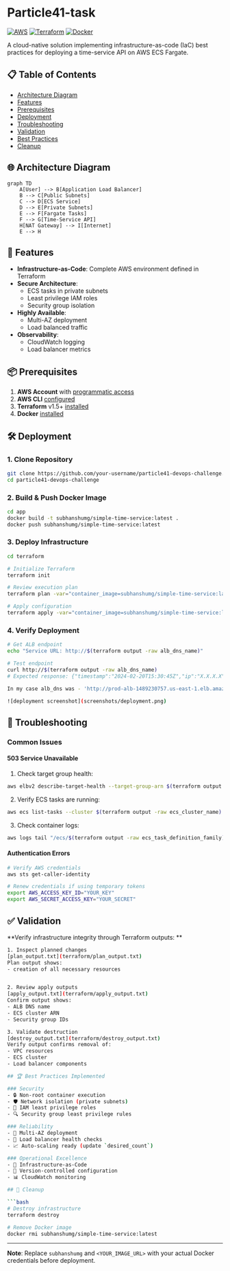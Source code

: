 # Particle41-task

[![AWS](https://img.shields.io/badge/AWS-%23FF9900.svg?style=for-the-badge&logo=amazon-aws&logoColor=white)](https://aws.amazon.com)
[![Terraform](https://img.shields.io/badge/terraform-%235835CC.svg?style=for-the-badge&logo=terraform&logoColor=white)](https://www.terraform.io/)
[![Docker](https://img.shields.io/badge/docker-%230db7ed.svg?style=for-the-badge&logo=docker&logoColor=white)](https://www.docker.com/)

A cloud-native solution implementing infrastructure-as-code (IaC) best practices for deploying a time-service API on AWS ECS Fargate.

## 📋 Table of Contents
- [Architecture Diagram](#-architecture-diagram)
- [Features](#-features)
- [Prerequisites](#-prerequisites)
- [Deployment](#-deployment)
- [Troubleshooting](#-troubleshooting)
- [Validation](#-validation)
- [Best Practices](#-best-practices)
- [Cleanup](#-cleanup)

## 🌐 Architecture Diagram

```mermaid
graph TD
    A[User] --> B[Application Load Balancer]
    B --> C[Public Subnets]
    C --> D[ECS Service]
    D --> E[Private Subnets]
    E --> F[Fargate Tasks]
    F --> G[Time-Service API]
    H[NAT Gateway] --> I[Internet]
    E --> H
```

## 🚀 Features

- **Infrastructure-as-Code**: Complete AWS environment defined in Terraform
- **Secure Architecture**: 
  - ECS tasks in private subnets
  - Least privilege IAM roles
  - Security group isolation
- **Highly Available**: 
  - Multi-AZ deployment
  - Load balanced traffic
- **Observability**: 
  - CloudWatch logging
  - Load balancer metrics

## 📦 Prerequisites

1. **AWS Account** with [programmatic access](https://docs.aws.amazon.com/IAM/latest/UserGuide/id_users_create.html)
2. **AWS CLI** [configured](https://docs.aws.amazon.com/cli/latest/userguide/cli-configure-files.html)
3. **Terraform** v1.5+ [installed](https://developer.hashicorp.com/terraform/tutorials/aws-get-started/install-cli)
4. **Docker** [installed](https://docs.docker.com/get-docker/)

## 🛠️ Deployment

### 1. Clone Repository
```bash
git clone https://github.com/your-username/particle41-devops-challenge.git
cd particle41-devops-challenge
```

### 2. Build & Push Docker Image
```bash
cd app
docker build -t subhanshumg/simple-time-service:latest .
docker push subhanshumg/simple-time-service:latest
```

### 3. Deploy Infrastructure
```bash
cd terraform

# Initialize Terraform
terraform init

# Review execution plan
terraform plan -var="container_image=subhanshumg/simple-time-service:latest"

# Apply configuration
terraform apply -var="container_image=subhanshumg/simple-time-service:latest"
```

### 4. Verify Deployment
```bash
# Get ALB endpoint
echo "Service URL: http://$(terraform output -raw alb_dns_name)"

# Test endpoint
curl http://$(terraform output -raw alb_dns_name)
# Expected response: {"timestamp":"2024-02-20T15:30:45Z","ip":"X.X.X.X"}

In my case alb_dns was - 'http://prod-alb-1489230757.us-east-1.elb.amazonaws.com/'

![deployment screenshot](screenshots/deployment.png)
```


## 🚨 Troubleshooting

### Common Issues

#### 503 Service Unavailable
1. Check target group health:
```bash
aws elbv2 describe-target-health --target-group-arn $(terraform output -raw target_group_arn)
```

2. Verify ECS tasks are running:
```bash
aws ecs list-tasks --cluster $(terraform output -raw ecs_cluster_name)
```

3. Check container logs:
```bash
aws logs tail "/ecs/$(terraform output -raw ecs_task_definition_family)" --follow
```

#### Authentication Errors
```bash
# Verify AWS credentials
aws sts get-caller-identity

# Renew credentials if using temporary tokens
export AWS_ACCESS_KEY_ID="YOUR_KEY"
export AWS_SECRET_ACCESS_KEY="YOUR_SECRET"
```

## ✅ Validation

**Verify infrastructure integrity through Terraform outputs: **

```bash
1. Inspect planned changes
[plan_output.txt](terraform/plan_output.txt)
Plan output shows:
- creation of all necessary resources


2. Review apply outputs
[apply_output.txt](terraform/apply_output.txt)
Confirm output shows:
- ALB DNS name
- ECS cluster ARN
- Security group IDs

3. Validate destruction
[destroy_output.txt](terraform/destroy_output.txt)
Verify output confirms removal of:
- VPC resources
- ECS cluster
- Load balancer components

## 🏆 Best Practices Implemented

### Security
- 🔒 Non-root container execution
- 🛡️ Network isolation (private subnets)
- 🔑 IAM least privilege roles
- 🔍 Security group least privilege rules

### Reliability
- 🔄 Multi-AZ deployment
- 🚦 Load balancer health checks
- 📈 Auto-scaling ready (update `desired_count`)

### Operational Excellence
- 📜 Infrastructure-as-Code
- 🔄 Version-controlled configuration
- 📊 CloudWatch monitoring

## 🧹 Cleanup

```bash
# Destroy infrastructure
terraform destroy

# Remove Docker image
docker rmi subhanshumg/simple-time-service:latest
```

---

**Note**: Replace `subhanshumg` and `<YOUR_IMAGE_URL>` with your actual Docker credentials before deployment.